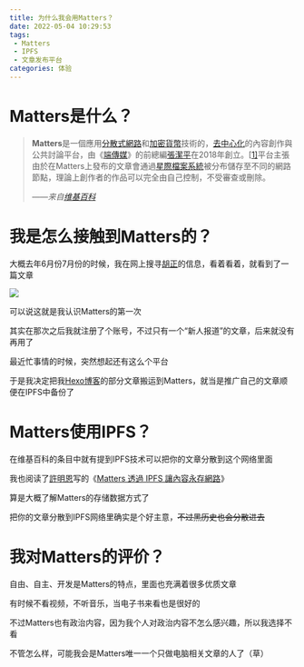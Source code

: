 ```yaml
---
title: 为什么我会用Matters？
date: 2022-05-04 10:29:53
tags: 
 - Matters
 - IPFS
 - 文章发布平台
categories: 体验
---
```


# Matters是什么？

>**Matters**是一個應用[分散式網路](https://zh.wikipedia.org/wiki/分布式网络)和[加密貨幣](https://zh.wikipedia.org/wiki/加密货币)技術的，[去中心化](https://zh.wikipedia.org/wiki/去中心化)的內容創作與公共討論平台，由《[端傳媒](https://zh.wikipedia.org/wiki/端传媒)》的前總編[張潔平](https://zh.wikipedia.org/wiki/张洁平)在2018年創立。[[1\]](https://zh.wikipedia.org/zh-tw/Matters#cite_note-1)平台主張由於在Matters上發布的文章會通過[星際檔案系統](https://zh.wikipedia.org/wiki/星际文件系统)被分布儲存至不同的網路節點，理論上創作者的作品可以完全由自己控制，不受審查或刪除。
>
>*——来自[维基百科](https://zh.wikipedia.org/zh-tw/Matters)*

# 我是怎么接触到Matters的？

大概去年6月份7月份的时候，我在网上搜寻[胡正](https://www.google.com/search?client=firefox-b-d&q=%E8%83%A1%E6%AD%A3)的信息，看着看着，就看到了一篇文章

![](https://pic.lanta.cyou/img/2022-05-04_10-32.png)

可以说这就是我认识Matters的第一次

其实在那次之后我就注册了个账号，不过只有一个“新人报道”的文章，后来就没有再用了

最近忙事情的时候，突然想起还有这么个平台

于是我决定把我[Hexo博客](https://www.lanta.cyou)的部分文章搬运到Matters，就当是推广自己的文章顺便在IPFS中备份了

# Matters使用IPFS？

在维基百科的条目中就有提到IPFS技术可以把你的文章分散到这个网络里面

我也阅读了[許明恩](https://substack.com/profile/917722-8a31660e6069)写的《[Matters 透過 IPFS 讓內容永存網路](https://blocktrend.substack.com/p/111?s=r)》

算是大概了解Matters的存储数据方式了

把你的文章分散到IPFS网络里确实是个好主意，~~不过黑历史也会分散进去~~

# 我对Matters的评价？

自由、自主、开发是Matters的特点，里面也充满着很多优质文章

有时候不看视频，不听音乐，当电子书来看也是很好的

不过Matters也有政治内容，因为我个人对政治内容不怎么感兴趣，所以我选择不看

不管怎么样，可能我会是Matters唯一一个只做电脑相关文章的人了（草）
